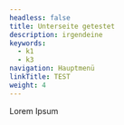 ```yaml
---
headless: false
title: Unterseite getestet
description: irgendeine
keywords:
  - k1
  - k3
navigation: Hauptmenü
linkTitle: TEST
weight: 4
---
```

L﻿orem Ipsum